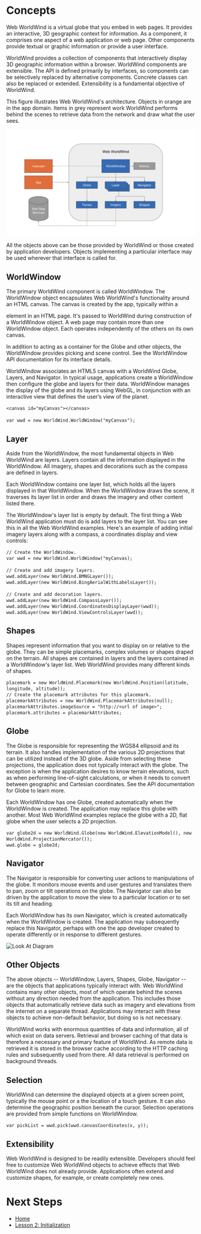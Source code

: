 <style>
    iframe {
        width: 100 vw;
        height: 700px;
    }
</style>
# Concepts

Web WorldWind is a virtual globe that you embed in web pages. It provides an interactive, 3D geographic context for information. As a component, it comprises one aspect of a web application or web page. Other components provide textual or graphic information or provide a user interface.

WorldWind provides a collection of components that interactively display 3D geographic information within a browser. WorldWind components are extensible. The API is defined primarily by interfaces, so components can be selectively replaced by alternative components. Concrete classes can also be replaced or extended. Extensibility is a fundamental objective of WorldWind.

This figure illustrates Web WorldWind's architecture. Objects in orange are in the app domain. Items in grey represent work WorldWind performs behind the scenes to retrieve data from the network and draw what the user sees.

![WorldWind Architecture Diagram](../../resources/images/architecture.svg)

All the objects above can be those provided by WorldWind or those created by application developers. Objects implementing a particular interface may be used wherever that interface is called for.

## WorldWindow

The primary WorldWind component is called WorldWindow. The WorldWindow object encapsulates Web WorldWind's functionality around an HTML canvas. The canvas is created by the app, typically within a <div> element in an HTML page. It's passed to WorldWind during construction of a WorldWindow object. A web page may contain more than one WorldWindow object. Each operates independently of the others on its own canvas.

In addition to acting as a container for the Globe and other objects, the WorldWindow provides picking and scene control. See the WorldWindow API documentation for its interface details.

WorldWindow associates an HTML5 canvas with a WorldWind Globe, Layers, and Navigator. In typical usage, applications create a WorldWindow then configure the globe and layers for their data. WorldWindow manages the display of the globe and its layers using WebGL, in conjunction with an interactive view that defines the user’s view of the planet.

```
<canvas id="myCanvas"></canvas>

var wwd = new WorldWind.WorldWindow("myCanvas");
```

## Layer

Aside from the WorldWindow, the most fundamental objects in Web WorldWind are layers. Layers contain all the information displayed in the WorldWindow. All imagery, shapes and decorations such as the compass are defined in layers.

Each WorldWindow contains one layer list, which holds all the layers displayed in that WorldWindow. When the WorldWindow draws the scene, it traverses its layer list in order and draws the imagery and other content listed there.

The WorldWindow's layer list is empty by default. The first thing a Web WorldWind application must do is add layers to the layer list. You can see this in all the Web WorldWind examples. Here's an example of adding initial imagery layers along with a compass, a coordinates display and view controls:

```
// Create the WorldWindow.
var wwd = new WorldWind.WorldWindow("myCanvas);

// Create and add imagery layers.
wwd.addLayer(new WorldWind.BMNGLayer());
wwd.addLayer(new WorldWind.BingAerialWithLabelsLayer());

// Create and add decoration layers.
wwd.addLayer(new WorldWind.CompassLayer());
wwd.addLayer(new WorldWind.CoordinatesDisplayLayer(wwd));
wwd.addLayer(new WorldWind.ViewControlsLayer(wwd));
```

## Shapes

Shapes represent information that you want to display on or relative to the globe. They can be simple placemarks, complex volumes or shapes draped on the terrain. All shapes are contained in layers and the layers contained in a WorldWindow's layer list. Web WorldWind provides many different kinds of shapes.

```
placemark = new WorldWind.Placemark(new WorldWind.Position(latitude, longitude, altitude));
// Create the placemark attributes for this placemark.
placemarkAttributes = new WorldWind.PlacemarkAttributes(null);
placemarkAttributes.imageSource = "http://<url of image>";
placemark.attributes = placemarkAttributes;
```

## Globe 

The Globe is responsible for representing the WGS84 ellipsoid and its terrain. It also handles implementation of the various 2D projections that can be utilized instead of the 3D globe. Aside from selecting these projections, the application does not typically interact with the globe. The exception is when the application desires to know terrain elevations, such as when performing line-of-sight calculations, or when it needs to convert between geographic and Cartesian coordinates. See the API documentation for Globe to learn more.

Each WorldWindow has one Globe, created automatically when the WorldWindow is created. The application may replace this globe with another. Most Web WorldWind examples replace the globe with a 2D, flat globe when the user selects a 2D projection.

```
var globe2d = new WorldWind.Globe(new WorldWind.ElevationModel(), new WorldWind.ProjectionMercator());
wwd.globe = globe2d;
```

## Navigator

The Navigator is responsible for converting user actions to manipulations of the globe. It monitors mouse events and user gestures and translates them to pan, zoom or tilt operations on the globe. The Navigator can also be driven by the application to move the view to a particular location or to set its tilt and heading.

Each WorldWindow has its own Navigator, which is created automatically when the WorldWindow is created. The application may subsequently replace this Navigator, perhaps with one the app developer created to operate differently or in response to different gestures.

![Look At Diagram](../../resources/images/lookat.png)

## Other Objects

The above objects -- WorldWindow, Layers, Shapes, Globe, Navigator -- are the objects that applications typically interact with. Web WorldWind contains many other objects, most of which operate behind the scenes without any direction needed from the application. This includes those objects that automatically retrieve data such as imagery and elevations from the internet on a separate thread. Applications may interact with these objects to achieve non-default behavior, but doing so is not necessary.

WorldWind works with enormous quantities of data and information, all of which exist on data servers. Retrieval and browser caching of that data is therefore a necessary and primary feature of WorldWind. As remote data is retrieved it is stored in the browser cache according to the HTTP caching rules and subsequently used from there. All data retrieval is performed on background threads.

## Selection

WorldWind can determine the displayed objects at a given screen point, typically the mouse point or a the location of a touch gesture. It can also determine the geographic position beneath the cursor. Selection operations are provided from simple functions on WorldWindow.

```
var pickList = wwd.pick(wwd.canvasCoordinates(x, y));
```

## Extensibility

Web WorldWind is designed to be readily extensible. Developers should feel free to customize Web WorldWind objects to achieve effects that Web WorldWind does not already provide. Applications often extend and customize shapes, for example, or create completely new ones.

# Next Steps

* [Home](../../)
* [Lesson 2: Initialization](./initialization.html)
